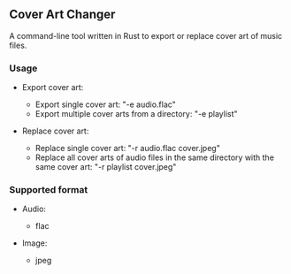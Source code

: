 ## Cover Art Changer
A command-line tool written in Rust to export or replace cover art of music files.

### Usage

- Export cover art: 
  - Export single cover art: "-e audio.flac" 
  - Export multiple cover arts from a directory: "-e playlist"

- Replace cover art:
  - Replace single cover art: "-r audio.flac cover.jpeg"
  - Replace all cover arts of audio files in the same directory with the same cover art: "-r playlist cover.jpeg"

### Supported format

- Audio:
  - flac
  
- Image:
  - jpeg